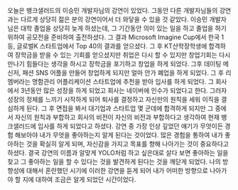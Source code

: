오늘은 뱅크샐러드의 이승민 개발자님의 강연이 있었다.
그동안 다른 개발자님들의 강연과는 다르게 상당히 젊은 분의 강연이어서 더 와닿을 수 있을 것 같았다. 이승민 개발자님은 대학 졸업을 상당히 늦게 하셨는데, 그 기간동안 의미 있는 일을 하고 졸업을 하기 위하여 공모전을 준비하여 출전하셨다. 그 결과 Microsoft Imagine Cup에서 한국 1등, 글로벌K 스타트업에서 Top 40의 결과를 얻으셨다. 그 후 KT산학장학생에 합격하여 장학금을 받을 수 있는 기회를 얻으셨지만 취업은 다시 할 수 있지만 창업기회는 다시 만나기 힘들다는 생각을 하시고 장학금을 포기하고 창업을 하게 되었다. 그후 데이팅 메신저, 패션 SNS 어플을 만들어 창업하게 되지만 얼마 안가 폐업을 하게 되었다. 그 후 리멤버라는 명함관리 어플리케이션 스타트업에 추천을 받아 입사를 하게 되었다. 그 회사에서 3년동안 많은 성장을 하게 되었고 회사는 네이버에 인수가 되었다고 한다. 그러자 성장의 정체를 느끼기 시작하게 되어 퇴사를 결정하고 자신만의 원칙을 세워 이직을 결심하게 된다. 그 후 면접을 봐서 대기업과 스타트업 몇 군데에 합격하게 되지만 그 중에서 자신의 원칙과 부합하고 회사의 비전이 자신의 비전과 부합하다고 생각하여 현재 뱅크샐러드에 입사를 하게 되었다고 하셨다.
강연 중 가장 인상 깊었던 얘기가 무엇이든 경험 해보아야 내가 무엇을 좋아하는지 알게 된다는 것이었다. 많은 경험을 통하여 내가 좋아하는 것을 확실히 알게 되며, 자신감을 가지고 목표를 향해 나아가는 것이 중요하다고 하셨다.
결국 강연의 이름과 알맞게 YOLO처럼 하고 싶은대로 살다 보면 좋아하는 일을 찾고 그 좋아하는 일을 할 수 있다는 것을 발견하게 된다는 것을 깨닫게 되었다.
나의 방향성에 대해서 혼란했던 시기에 이러한 강연을 듣게 되어 내가 어떠한 방향으로 나아가야 할 지에 대하여 조금은 알게 되었던 시간이었다.
